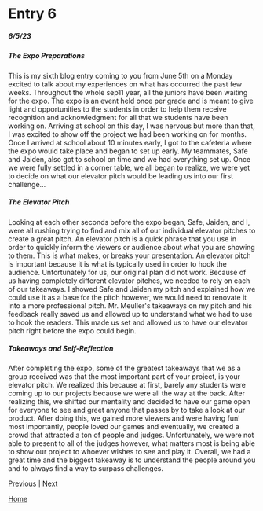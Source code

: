 # Entry 6
##### 6/5/23

##### The Expo Preparations

This is my sixth blog entry coming to you from June 5th on a Monday excited to talk about my experiences on what has occurred the past few weeks. Throughout the whole sep11 year, all the juniors have been waiting for the expo. The expo is an event held once per grade and is meant to give light and opportunities to the students in order to help them receive recognition and acknowledgment for all that we students have been working on. Arriving at school on this day, I was nervous but more than that, I was excited to show off the project we had been working on for months. Once I arrived at school about 10 minutes early, I got to the cafeteria where the expo would take place and began to set up early. My teammates, Safe and Jaiden, also got to school on time and we had everything set up. Once we were fully settled in a corner table, we all began to realize, we were yet to decide on what our elevator pitch would be leading us into our first challenge...

##### The Elevator Pitch

Looking at each other seconds before the expo began, Safe, Jaiden, and I, were all rushing trying to find and mix all of our individual elevator pitches to create a great pitch. An elevator pitch is a quick phrase that you use in order to quickly inform the viewers or audience about what you are showing to them. This is what makes, or breaks your presentation. An elevator pitch is important because it is what is typically used in order to hook the audience. Unfortunately for us, our original plan did not work. Because of us having completely different elevator pitches, we needed to rely on each of our takeaways. I showed Safe and Jaiden my pitch and explained how we could use it as a base for the pitch however, we would need to renovate it into a more professional pitch. Mr. Meuller's takeaways on my pitch and his feedback really saved us and allowed up to understand what we had to use to hook the readers. This made us set and allowed us to have our elevator pitch right before the expo could begin.


##### Takeaways and Self-Reflection

After completing the expo, some of the greatest takeaways that we as a group received was that the most important part of your project, is your elevator pitch. We realized this because at first, barely any students were coming up to our projects because we were all the way at the back. After realizing this, we shifted our mentality and decided to have our game open for everyone to see and greet anyone that passes by to take a look at our product. After doing this, we gained more viewers and were having fun! most importantly, people loved our games and eventually, we created a crowd that attracted a ton of people and judges. Unfortunately, we were not able to present to all of the judges however, what matters most is being able to show our project to whoever wishes to see and play it. Overall, we had a great time and the biggest takeaway is to understand the people around you and to always find a way to surpass challenges.

[Previous](entry05.md) | [Next](entry07.md)

[Home](../README.md)
